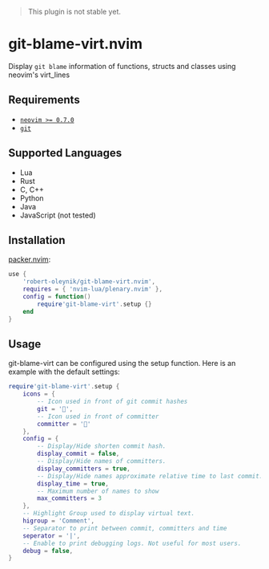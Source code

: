 > This plugin is not stable yet.

# git-blame-virt.nvim

Display `git blame` information of functions, structs and classes using neovim's virt_lines

## Requirements

 - [`neovim >= 0.7.0`](https://neovim.io/)
 - [`git`](https://git-scm.com/)

## Supported Languages

 - Lua
 - Rust
 - C, C++
 - Python
 - Java
 - JavaScript (not tested)

## Installation

[packer.nvim](https://github.com/wbthomason/packer.nvim):

```lua
use {
	'robert-oleynik/git-blame-virt.nvim',
	requires = { 'nvim-lua/plenary.nvim' },
	config = function()
		require'git-blame-virt'.setup {}
	end
}
```

## Usage

git-blame-virt can be configured using the setup function. Here is an example with the default settings:

```lua
require'git-blame-virt'.setup {
	icons = {
		-- Icon used in front of git commit hashes
		git = '',
		-- Icon used in front of committer
		committer = '👥'
	},
	config = {
		-- Display/Hide shorten commit hash.
		display_commit = false,
		-- Display/Hide names of committers.
		display_committers = true,
		-- Display/Hide names approximate relative time to last commit.
		display_time = true,
		-- Maximum number of names to show
		max_committers = 3
	},
	-- Highlight Group used to display virtual text.
	higroup = 'Comment',
	-- Separator to print between commit, committers and time
	seperator = '|',
	-- Enable to print debugging logs. Not useful for most users.
	debug = false,
}
```
